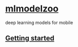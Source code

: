 # [mlmodelzoo](http://mlmodelzoo.com)
deep learning models for mobile

## [Getting started](http://mlmodelzoo.com/getting-started/)
